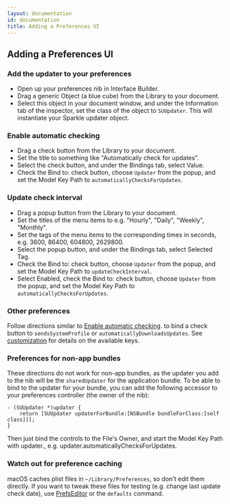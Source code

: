 ```yaml
---
layout: documentation
id: documentation
title: Adding a Preferences UI
---
```

## Adding a Preferences UI

### Add the updater to your preferences

* Open up your preferences nib in Interface Builder.
* Drag a generic Object (a blue cube) from the Library to your document.
* Select this object in your document window, and under the Information tab of the inspector, set the class of the object to `SUUpdater`. This will instantiate your Sparkle updater object.

### Enable automatic checking

* Drag a check button from the Library to your document.
* Set the title to something like "Automatically check for updates".
* Select the check button, and under the Bindings tab, select Value.
* Check the Bind to: check button, choose `Updater` from the popup, and set the Model Key Path to `automaticallyChecksForUpdates`.

### Update check interval

* Drag a popup button from the Library to your document.
* Set the titles of the menu items to e.g. "Hourly", "Daily", "Weekly", "Monthly".
* Set the tags of the menu items to the corresponding times in seconds, e.g. 3600, 86400, 604800, 2629800.
* Select the popup button, and under the Bindings tab, select Selected Tag.
* Check the Bind to: check button, choose `Updater` from the popup, and set the Model Key Path to `updateCheckInterval`.
* Select Enabled, check the Bind to: check button, choose `Updater` from the popup, and set the Model Key Path to `automaticallyChecksForUpdates`.

### Other preferences

Follow directions similar to [Enable automatic checking](#enable-automatic-checking). to bind a check button to `sendsSystemProfile` or `automaticallyDownloadsUpdates`. See [customization](/documentation/customization/#infoplist-settings) for details on the available keys.

### Preferences for non-app bundles

These directions do not work for non-app bundles, as the updater you add to the nib will be the `sharedUpdater` for the application bundle. To be able to bind to the updater for your bundle, you can add the following accessor to your preferences controller (the owner of the nib):

    - (SUUpdater *)updater {
        return [SUUpdater updaterForBundle:[NSBundle bundleForClass:[self class]]];
    }

Then just bind the controls to the File's Owner, and start the Model Key Path with updater., e.g. updater.automaticallyChecksForUpdates.

### Watch out for preference caching

macOS caches plist files in `~/Library/Preferences`, so don't edit them directly. If you want to tweak these files for testing (e.g. change last update check date), use [PrefsEditor](http://www.tempel.org/PrefsEditor) or the `defaults` command.
